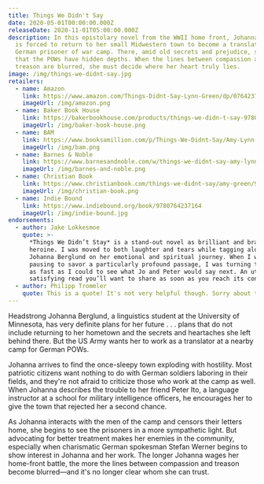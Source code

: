 ```yaml
---
title: Things We Didn't Say
date: 2020-05-01T00:00:00.000Z
releaseDate: 2020-11-01T05:00:00.000Z
description: In this epistolary novel from the WWII home front, Johanna Berglund
  is forced to return to her small Midwestern town to become a translator at a
  German prisoner of war camp. There, amid old secrets and prejudice, she finds
  that the POWs have hidden depths. When the lines between compassion and
  treason are blurred, she must decide where her heart truly lies.
image: /img/things-we-didnt-say.jpg
retailers:
  - name: Amazon
    link: https://www.amazon.com/Things-Didnt-Say-Lynn-Green/dp/0764237160/
    imageUrl: /img/amazon.png
  - name: Baker Book House
    link: https://bakerbookhouse.com/products/things-we-didn-t-say-9780764237164
    imageUrl: /img/baker-book-house.png
  - name: BAM
    link: https://www.booksamillion.com/p/Things-We-Didnt-Say/Amy-Lynn-Green/9780764237164
    imageUrl: /img/bam.png
  - name: Barnes & Noble
    link: https://www.barnesandnoble.com/w/things-we-didnt-say-amy-lynn-green/1136472139
    imageUrl: /img/barnes-and-noble.png
  - name: Christian Book
    link: https://www.christianbook.com/things-we-didnt-say/amy-green/9780764237164/pd/237164
    imageUrl: /img/christian-book.png
  - name: Indie Bound
    link: https://www.indiebound.org/book/9780764237164
    imageUrl: /img/indie-bound.jpg
endorsements:
  - author: Jake Lokkesmoe
    quote: >-
      *Things We Didn’t Stay* is a stand-out novel as brilliant and brave as its
      heroine. I was moved to both laughter and tears while tagging along with
      Johanna Berglund on her emotional and spiritual journey. When I wasn’t
      pausing to savor a particularly profound passage, I was turning the pages
      as fast as I could to see what Jo and Peter would say next. An utterly
      satisfying read you’ll want to share as soon as you reach its conclusion.
  - author: Philipp Trommler
    quote: This is a quote! It's not very helpful though. Sorry about that :/
---
```

Headstrong Johanna Berglund, a linguistics student at the University of Minnesota, has very definite plans for her future . . . plans that do not include returning to her hometown and the secrets and heartaches she left behind there. But the US Army wants her to work as a translator at a nearby camp for German POWs.

Johanna arrives to find the once-sleepy town exploding with hostility. Most patriotic citizens want nothing to do with German soldiers laboring in their fields, and they're not afraid to criticize those who work at the camp as well. When Johanna describes the trouble to her friend Peter Ito, a language instructor at a school for military intelligence officers, he encourages her to give the town that rejected her a second chance.

As Johanna interacts with the men of the camp and censors their letters home, she begins to see the prisoners in a more sympathetic light. But advocating for better treatment makes her enemies in the community, especially when charismatic German spokesman Stefan Werner begins to show interest in Johanna and her work. The longer Johanna wages her home-front battle, the more the lines between compassion and treason become blurred&mdash;and it's no longer clear whom she can trust.
